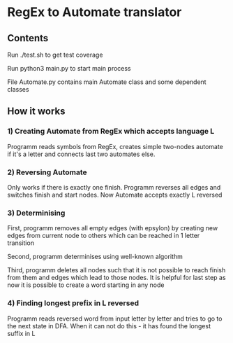 # RegEx to Automate translator


## Contents


Run ./test.sh to get test coverage


Run python3 main.py to start main process


File Automate.py contains main Automate class and some dependent classes


## How it works


### 1) Creating Automate from RegEx which accepts language L
Programm reads symbols from RegEx, creates simple two-nodes automate if it's a letter and connects last two automates else.

### 2) Reversing Automate
Only works if there is exactly one finish. Programm reverses all edges and switches finish and start nodes. Now Automate accepts exactly L reversed

### 3) Determinising

First, programm removes all empty edges (with epsylon) by creating new edges from current node to others which can be reached in 1 letter transition

Second, programm determinises using well-known algorithm

Third, programm deletes all nodes such that it is not possible to reach finish from them and edges which lead to those nodes.
It is helpful for last step as now it is possible to create a word starting in any node

### 4) Finding longest prefix in L reversed
Programm reads reversed word from input letter by letter and tries to go to the next state in DFA. When it can not do this - it has found the longest suffix in L


